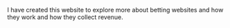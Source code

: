 I have created this website to explore more about betting websites and how they work and how they collect revenue.
